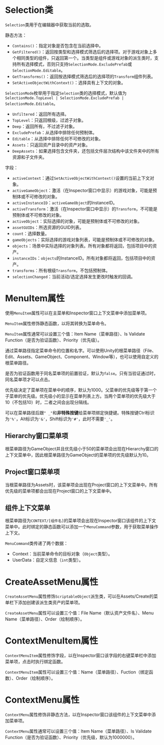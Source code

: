 # Selection类

`Selection`类用于在编辑器中获取当前的选取。

静态方法：

- `Contains()`：指定对象是否包含在当前选择中。
- `GetFiltered()`：返回按类型和选择模式筛选后的选择项。对于游戏对象上多个相同类型的组件，只返回第一个。当类型是组件或游戏对象的派生类时，支持所有选择模式，否则只支持`SelectionMode.ExcludePrefab`或`SelectionMode.Editable`。
- `GetTransforms()`：返回按选择模式筛选后的选择项的`Transform`组件列表。
- `SetActiveObjectWithContext()`：选择具有上下文的对象。

`SelectionMode`枚举用于指定`Selection`类的选择模式，默认值为`SelectionMode.TopLevel | SelectionMode.ExcludePrefab | SelectionMode.Editable`。

- `Unfiltered`：返回所有选择。
- `TopLevel`：只返回根级，过滤子对象。
- `Deep`：返回所有，不过滤子对象。
- `ExcludePrefab`：从选择中排除任何预制体。
- `Editable`：从选择中排除任何不可修改的对象。
- `Assets`：只返回资产目录中的资产对象。
- `DeepAssets`：如果选择包含文件夹，还包括文件层次结构中该文件夹中的所有资源和子文件夹。

字段：

- `activeContext`：通过`SetActiveObjectWithContext()`设置的当前上下文对象。
- `activeGameObject`：激活（在Inspector窗口中显示）的游戏对象，可能是预制体或不可修改的对象。
- `activeInstanceID`：`activeGameObject`的InstanceID。
- `activeTransform`：激活（在Inspector窗口中显示）的`Transform`，不可能是预制体或不可修改的对象。
- `activeObject`：实际选择的对象，可能是预制体或不可修改的对象。
- `assetGUIDs`：所选资源的GUID列表。
- `count`：选择数量。
- `gameObjects`：实际选择的游戏对象列表，可能是预制体或不可修改的对象。
- `objects`：场景中实际选择的对象列表。所有对象都将返回，包括项目中的资产。
- `instanceIDs`：`objects`的InstanceID。所有对象都将返回，包括项目中的资产。
- `transforms`：所有根级`Transform`，不包括预制体。
- `selectionChanged`：当前活动/选定选择发生更改时触发的回调。

# MenuItem属性

使用`MenuItem`属性可以在主菜单和Inspector窗口上下文菜单中添加菜单项。

`MenuItem`属性修饰静态函数，以将其转换为菜单命令。

`MenuItem`属性通常可以设置三个值：Item Name（菜单路径）、Is Validate Function（是否为验证函数）、Priority（优先级）。

通过菜单路径指定菜单命令的位置和名字。可以使用Unity的根菜单路径（File、Edit、Assets、GameObject、Component、Window等），也可以使用自定义的根菜单路径。

是否为验证函数用于同名菜单项的前置验证，默认为`false`。只有当验证通过时，同名菜单项才可以点击。

优先级决定了菜单项在菜单中的顺序，默认为1000。父菜单的优先级等于第一个子菜单的优先级。优先级小的显示在菜单列表上方。当两个菜单项的优先级大于10（不包括10）时，二者之间会出现分隔线。

可以在菜单路径后跟`" _"`和**非特殊按键**给菜单项绑定快捷键。特殊按键Ctrl标识为`'%'`，Alt标识为`'&'`，Shift标识为`'#'`，此时不需要`'_'`。

## Hierarchy窗口菜单项

根菜单路径为GameObject并且优先级小于50的菜单项会出现在Hierarchy窗口的上下文菜单中，因此根菜单路径为GameObject的菜单项的优先级默认为10。

## Project窗口菜单项

当根菜单路径为Assets时，该菜单项会出现在Project窗口的上下文菜单中。所有优先级的菜单项都会出现在Project窗口的上下文菜单中。

## 组件上下文菜单

根菜单路径为`CONTEXT/[组件名]`的菜单项会出现在Inspector窗口该组件的上下文菜单中。此时绑定的静态函数可以添加一个`MenuCommand`参数，用于获取菜单操作上下文。

`MenuCommand`类传递了两个数据：

- Context：当前菜单命令的目标对象（`Object`类型）。
- UserData：自定义信息（`int`类型）。

# CreateAssetMenu属性

`CreateAssetMenu`属性修饰`ScriptableObject`派生类，可以在Assets/Create的菜单栏下添加创建该派生类资产的菜单项。

`CreateAssetMenu`属性可以设置三个值：File Name（默认资产文件名）、Menu Name（菜单路径）、Order（绘制顺序）。

# ContextMenuItem属性

`ContextMenuItem`属性修饰字段，以在Inspector窗口该字段的右键菜单栏中添加菜单项，点击时执行绑定函数。

`ContextMenuItem`属性可以设置三个值：Name（菜单路径）、Fuction（绑定函数）、Order（绘制顺序）。

# ContextMenu属性

`ContextMenu`属性修饰非静态方法，以在Inspector窗口该组件的上下文菜单中添加菜单项。

`ContextMenu`属性通常可以设置三个值：Item Name（菜单路径）、Is Validate Function（是否为验证函数）、Priority（优先级，默认为1000000）。
